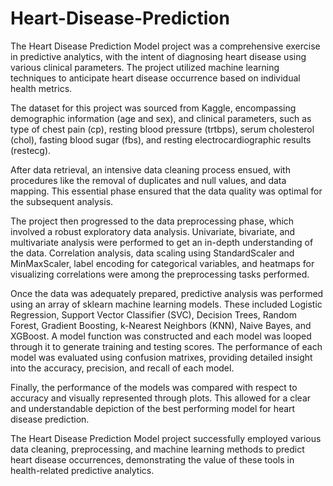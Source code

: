# Heart-Disease-Prediction

The Heart Disease Prediction Model project was a comprehensive exercise in predictive analytics, with the intent of diagnosing heart disease using various clinical parameters. The project utilized machine learning techniques to anticipate heart disease occurrence based on individual health metrics.

The dataset for this project was sourced from Kaggle, encompassing demographic information (age and sex), and clinical parameters, such as type of chest pain (cp), resting blood pressure (trtbps), serum cholesterol (chol), fasting blood sugar (fbs), and resting electrocardiographic results (restecg).

After data retrieval, an intensive data cleaning process ensued, with procedures like the removal of duplicates and null values, and data mapping. This essential phase ensured that the data quality was optimal for the subsequent analysis.

The project then progressed to the data preprocessing phase, which involved a robust exploratory data analysis. Univariate, bivariate, and multivariate analysis were performed to get an in-depth understanding of the data. Correlation analysis, data scaling using StandardScaler and MinMaxScaler, label encoding for categorical variables, and heatmaps for visualizing correlations were among the preprocessing tasks performed.

Once the data was adequately prepared, predictive analysis was performed using an array of sklearn machine learning models. These included Logistic Regression, Support Vector Classifier (SVC), Decision Trees, Random Forest, Gradient Boosting, k-Nearest Neighbors (KNN), Naive Bayes, and XGBoost. A model function was constructed and each model was looped through it to generate training and testing scores. The performance of each model was evaluated using confusion matrixes, providing detailed insight into the accuracy, precision, and recall of each model.

Finally, the performance of the models was compared with respect to accuracy and visually represented through plots. This allowed for a clear and understandable depiction of the best performing model for heart disease prediction.

The Heart Disease Prediction Model project successfully employed various data cleaning, preprocessing, and machine learning methods to predict heart disease occurrences, demonstrating the value of these tools in health-related predictive analytics.
